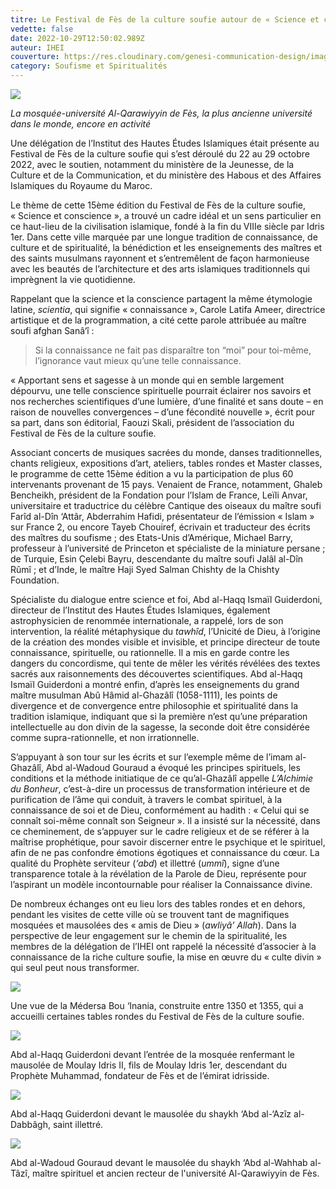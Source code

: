```yaml
---
titre: Le Festival de Fès de la culture soufie autour de « Science et conscience »
vedette: false
date: 2022-10-29T12:50:02.989Z
auteur: IHEI
couverture: https://res.cloudinary.com/genesi-communication-design/image/upload/v1667050194/fes-83_lvpb1z.jpg
category: Soufisme et Spiritualités
---
```

![](https://res.cloudinary.com/genesi-communication-design/image/upload/v1667049131/1_uvarn7.jpg)

*La mosquée-université Al-Qarawiyyin de Fès, la plus ancienne université dans le monde, encore en activité*

Une délégation de l’Institut des Hautes Études Islamiques était présente au Festival de Fès de la culture soufie qui s’est déroulé du 22 au 29 octobre 2022, avec le soutien, notamment du ministère de la Jeunesse, de la Culture et de la Communication, et du ministère des Habous et des Affaires Islamiques du Royaume du Maroc.

Le thème de cette 15ème édition du Festival de Fès de la culture soufie, «&nbsp;Science et conscience&nbsp;», a trouvé un cadre idéal et un sens particulier en ce haut-lieu de la civilisation islamique, fondé à la fin du VIIIe siècle par Idris 1er. Dans cette ville marquée par une longue tradition de connaissance, de culture et de spiritualité, la bénédiction et les enseignements des maîtres et des saints musulmans rayonnent et s’entremêlent de façon harmonieuse avec les beautés de l’architecture et des arts islamiques traditionnels qui imprègnent la vie quotidienne. 

Rappelant que la science et la conscience partagent la même étymologie latine, *scientia*, qui signifie «&nbsp;connaissance&nbsp;», Carole Latifa Ameer, directrice artistique et de la programmation, a cité cette parole attribuée au maître soufi afghan Sanâ‘î&nbsp;:

> Si la connaissance ne fait pas disparaître ton “moi” pour toi-même, l’ignorance vaut mieux qu’une telle connaissance.

«&nbsp;Apportant sens et sagesse à un monde qui en semble largement dépourvu, une telle conscience spirituelle pourrait éclairer nos savoirs et nos recherches scientifiques d’une lumière, d’une finalité et sans doute –&nbsp;en raison de nouvelles convergences&nbsp;– d’une fécondité nouvelle&nbsp;», écrit pour sa part, dans son éditorial, Faouzi Skali, président de l’association du Festival de Fès de la culture soufie.

Associant concerts de musiques sacrées du monde, danses traditionnelles, chants religieux, expositions d’art, ateliers, tables rondes et Master classes, le programme de cette 15ème édition a vu la participation de plus 60 intervenants provenant de 15 pays. Venaient de France, notamment, Ghaleb Bencheikh, président de la Fondation pour l’Islam de France, Leïli Anvar, universitaire et traductrice du célèbre Cantique des oiseaux du maître soufi Farîd al-Dîn ‘Attâr, Abderrahim Hafidi, présentateur de l’émission «&nbsp;Islam&nbsp;» sur France 2, ou encore Tayeb Chouiref, écrivain et traducteur des écrits des maîtres du soufisme&nbsp;; des Etats-Unis d’Amérique, Michael Barry, professeur à l’université de Princeton et spécialiste de la miniature persane ; de Turquie, Esin Çelebi Bayru, descendante du maître soufi Jalâl al-Dîn Rûmî&nbsp;; et d’Inde, le maître Haji Syed Salman Chishty de la Chishty Foundation.

Spécialiste du dialogue entre science et foi, Abd al-Haqq Ismaïl Guiderdoni, directeur de l’Institut des Hautes Études Islamiques, également astrophysicien de renommée internationale, a rappelé, lors de son intervention, la réalité métaphysique du *tawhîd*, l’Unicité de Dieu, à l’origine de la création des mondes visible et invisible, et principe directeur de toute connaissance, spirituelle, ou rationnelle. Il a mis en garde contre les dangers du concordisme, qui tente de mêler les vérités révélées des textes sacrés aux raisonnements des découvertes scientifiques. Abd al-Haqq Ismaïl Guiderdoni a montré enfin, d’après les enseignements du grand maître musulman Abû Hâmid al-Ghazâlî (1058-1111), les points de divergence et de convergence entre philosophie et spiritualité dans la tradition islamique, indiquant que si la première n’est qu’une préparation intellectuelle au don divin de la sagesse, la seconde doit être considérée comme supra-rationnelle, et non irrationnelle.

S’appuyant à son tour sur les écrits et sur l’exemple même de l’imam al-Ghazâlî, Abd al-Wadoud Gouraud a évoqué les principes spirituels, les conditions et la méthode initiatique de ce qu’al-Ghazâlî appelle *L’Alchimie du Bonheur*, c’est-à-dire un processus de transformation intérieure et de purification de l’âme qui conduit, à travers le combat spirituel, à la connaissance de soi et de Dieu, conformément au hadith&nbsp;: «&nbsp;Celui qui se connaît soi-même connaît son Seigneur&nbsp;». Il a insisté sur la nécessité, dans ce cheminement, de s’appuyer sur le cadre religieux et de se référer à la maîtrise prophétique, pour savoir discerner entre le psychique et le spirituel, afin de ne pas confondre émotions égotiques et connaissance du cœur. La qualité du Prophète serviteur (*‘abd*) et illettré (*ummî*), signe d’une transparence totale à la révélation de la Parole de Dieu, représente pour l’aspirant un modèle incontournable pour réaliser la Connaissance divine.

De nombreux échanges ont eu lieu lors des tables rondes et en dehors, pendant les visites de cette ville où se trouvent tant de magnifiques mosquées et mausolées des «&nbsp;amis de Dieu&nbsp;» (*awliyâ’ Allah*). Dans la perspective de leur engagement sur le chemin de la spiritualité, les membres de la délégation de l’IHEI ont rappelé la nécessité d’associer à la connaissance de la riche culture soufie, la mise en œuvre du «&nbsp;culte divin&nbsp;» qui seul peut nous transformer.

![](https://res.cloudinary.com/genesi-communication-design/image/upload/v1667049227/2_rzwvti.jpg)

Une vue de la Médersa Bou ‘Inania, construite entre 1350 et 1355, qui a accueilli certaines tables rondes du Festival de Fès de la culture soufie.

![](https://res.cloudinary.com/genesi-communication-design/image/upload/v1667049280/4_jw28nn.jpg)

Abd al-Haqq Guiderdoni devant l’entrée de la mosquée renfermant le mausolée de Moulay Idris II, fils de Moulay Idris 1er, descendant du Prophète Muhammad, fondateur de Fès et de l’émirat idrisside.

![](https://res.cloudinary.com/genesi-communication-design/image/upload/v1667049299/5_mofndl.jpg)

Abd al-Haqq Guiderdoni devant le mausolée du shaykh ‘Abd al-‘Azîz al-Dabbâgh, saint illettré.

![](https://res.cloudinary.com/genesi-communication-design/image/upload/v1667049645/IMG-20221029-WA0019_c8g4eu.jpg)

Abd al-Wadoud Gouraud devant le mausolée du shaykh ‘Abd al-Wahhab al-Tâzî, maître spirituel et ancien recteur de l'université Al-Qarawiyyin de Fès.